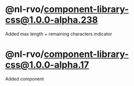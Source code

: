 # @nl-rvo/component-library-css@1.0.0-alpha.238
Added max length + remaining characters indicator

# @nl-rvo/component-library-css@1.0.0-alpha.17
Added component